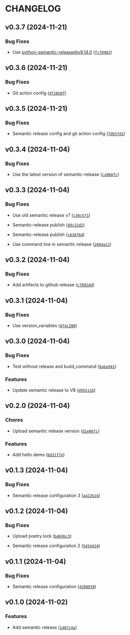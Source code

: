 # CHANGELOG


## v0.3.7 (2024-11-21)

### Bug Fixes

- Use python-semantic-release@v9.14.0
  ([`fcf0982`](https://github.com/dsun0720/semantic-release-demo/commit/fcf0982b77f8e5f8ac98162db63dd99237bc2f28))


## v0.3.6 (2024-11-21)

### Bug Fixes

- Git action config
  ([`df2850f`](https://github.com/dsun0720/semantic-release-demo/commit/df2850f9c4a62f70622931aa5efc23bfcf3cce66))


## v0.3.5 (2024-11-21)

### Bug Fixes

- Semantic release config and git action config
  ([`7db57d1`](https://github.com/dsun0720/semantic-release-demo/commit/7db57d1dfb62996b85fe0c578ae2c469dc2ce948))


## v0.3.4 (2024-11-04)

### Bug Fixes

- Use the latest version of semantic-release
  ([`ca9b6fc`](https://github.com/dsun0720/semantic-release-demo/commit/ca9b6fcf94593288cf15fb97b9381d60eb982b3f))


## v0.3.3 (2024-11-04)

### Bug Fixes

- Use old semantic release v7
  ([`c30c571`](https://github.com/dsun0720/semantic-release-demo/commit/c30c571e3dd0fe562e054702772f5eaf2445000b))

- Semantic-release publish
  ([`d9c22d2`](https://github.com/dsun0720/semantic-release-demo/commit/d9c22d27b84612d9153e38a84b39c958c9ffa096))

- Semantic-release publish
  ([`c836f6d`](https://github.com/dsun0720/semantic-release-demo/commit/c836f6d6ea4b09875b4f3047583c91dfe08dab10))

- Use command line in semantic release
  ([`2604a11`](https://github.com/dsun0720/semantic-release-demo/commit/2604a11a0f2ebb13ae91385eb1a6969bc4107084))


## v0.3.2 (2024-11-04)

### Bug Fixes

- Add artifects to github release
  ([`c7092dd`](https://github.com/dsun0720/semantic-release-demo/commit/c7092dd13d28017a8bcbe97949c538e20ba4b4bd))


## v0.3.1 (2024-11-04)

### Bug Fixes

- Use version_variables
  ([`4f4c200`](https://github.com/dsun0720/semantic-release-demo/commit/4f4c200e2547197defa11bb986d15618d12acd9c))


## v0.3.0 (2024-11-04)

### Bug Fixes

- Test without release and build_command
  ([`8aba941`](https://github.com/dsun0720/semantic-release-demo/commit/8aba941a506e7b79ac61d6d503c3949dad3c13e1))

### Features

- Update semantic release to V8
  ([`d955116`](https://github.com/dsun0720/semantic-release-demo/commit/d955116f07d138753284c9ba80c92534d80fc430))


## v0.2.0 (2024-11-04)

### Chores

- Upload semantic release version
  ([`d1e06fc`](https://github.com/dsun0720/semantic-release-demo/commit/d1e06fc7e737e4988b549e3d375883521e39ce7d))

### Features

- Add hello demo
  ([`8d31f7e`](https://github.com/dsun0720/semantic-release-demo/commit/8d31f7ef0dc17bdc89a24533eed2c9d2055a13f3))


## v0.1.3 (2024-11-04)

### Bug Fixes

- Semantic release configuration 3
  ([`a422b24`](https://github.com/dsun0720/semantic-release-demo/commit/a422b248ac58cea7db1a29f0b9c7689024a6d9e2))


## v0.1.2 (2024-11-04)

### Bug Fixes

- Upload poetry lock
  ([`b4b9bc3`](https://github.com/dsun0720/semantic-release-demo/commit/b4b9bc3f27be2d4d19cc2b4805dc8c90d0a2cb2a))

- Semantic release configuration 2
  ([`5454424`](https://github.com/dsun0720/semantic-release-demo/commit/545442423732ba02b52a6043dc7ffe9bef1ac937))


## v0.1.1 (2024-11-04)

### Bug Fixes

- Semantic release configuration
  ([`4390939`](https://github.com/dsun0720/semantic-release-demo/commit/439093946c84407925ee738bc9d6e0a6ca25cf5d))


## v0.1.0 (2024-11-02)

### Features

- Add semantic release
  ([`1407c4a`](https://github.com/dsun0720/semantic-release-demo/commit/1407c4a2c3098f8ae856f9603d6052acd4435317))

